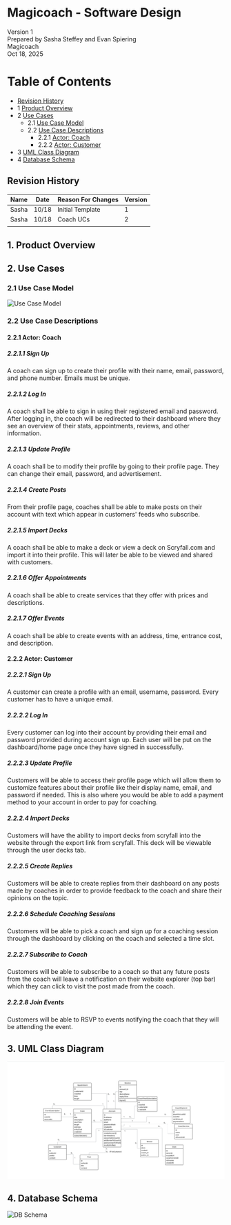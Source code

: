 # Magicoach - Software Design

Version 1  
Prepared by Sasha Steffey and Evan Spiering\
Magicoach\
Oct 18, 2025

Table of Contents
=================
* [Revision History](#revision-history)
* 1 [Product Overview](#1-product-overview)
* 2 [Use Cases](#2-use-cases)
    * 2.1 [Use Case Model](#21-use-case-model)
    * 2.2 [Use Case Descriptions](#22-use-case-descriptions)
        * 2.2.1 [Actor: Coach](#221-actor-coach)
        * 2.2.2 [Actor: Customer](#222-actor-customer)
* 3 [UML Class Diagram](#3-uml-class-diagram)
* 4 [Database Schema](#4-database-schema)

## Revision History
| Name  | Date  | Reason For Changes | Version |
|-------|-------|--------------------|---------|
| Sasha | 10/18 | Initial Template   | 1       |
| Sasha | 10/18 | Coach UCs          | 2       |
|       |       |                    |         |

## 1. Product Overview

## 2. Use Cases
### 2.1 Use Case Model
![Use Case Model](https://github.com/cmsteffey/340-team2/blob/main/doc/Object-Oriented-Design/use-case.png)

### 2.2 Use Case Descriptions

#### 2.2.1 Actor: Coach
##### 2.2.1.1 Sign Up
A coach can sign up to create their profile with their name, email, password, and phone number. Emails must be unique.
##### 2.2.1.2 Log In
A coach shall be able to sign in using their registered email and password. After logging in, the coach
will be redirected to their dashboard where they see an overview of their stats, appointments, reviews, and other information.
##### 2.2.1.3 Update Profile
A coach shall be to modify their profile by going to their profile page. They can change their email, password, and advertisement.
##### 2.2.1.4 Create Posts
From their profile page, coaches shall be able to make posts on their account with text which appear in customers' feeds
who subscribe.
##### 2.2.1.5 Import Decks
A coach shall be able to make a deck or view a deck on Scryfall.com and import it into their profile. This will later be able to be viewed
and shared with customers.
##### 2.2.1.6 Offer Appointments
A coach shall be able to create services that they offer with prices and descriptions. 
##### 2.2.1.7 Offer Events
A coach shall be able to create events with an address, time, entrance cost, and description.

#### 2.2.2 Actor: Customer
##### 2.2.2.1 Sign Up
A customer can create a profile with an email, username, password. Every customer has to have a unique email.
##### 2.2.2.2 Log In
Every customer can log into their account by providing their email and password provided during account sign up. Each user will be put on the dashboard/home page once they have signed in successfully.
##### 2.2.2.3 Update Profile
Customers will be able to access their profile page which will allow them to customize features about their profile like their display name, email, and password if needed. This is also where you would be able to add a payment method to your account in order to pay for coaching.
##### 2.2.2.4 Import Decks
Customers will have the ability to import decks from scryfall into the website through the export link from scryfall. This deck will be viewable through the user decks tab.
##### 2.2.2.5 Create Replies
Customers will be able to create replies from their dashboard on any posts made by coaches in order to provide feedback to the coach and share their opinions on the topic.
##### 2.2.2.6 Schedule Coaching Sessions
Customers will be able to pick a coach and sign up for a coaching session through the dashboard by clicking on the coach and selected a time slot.
##### 2.2.2.7 Subscribe to Coach
Customers will be able to subscribe to a coach so that any future posts from the coach will leave a notification on their website explorer (top bar) which they can click to visit the post made from the coach.
##### 2.2.2.8 Join Events
Customers will be able to RSVP to events notifying the coach that they will be attending the event.

## 3. UML Class Diagram
![UML Class Diagram](https://github.com/cmsteffey/340-team2/blob/main/doc/Object-Oriented-Design/class-diagram.png)
## 4. Database Schema
![DB Schema](https://github.com/cmsteffey/340-team2/blob/main/doc/Object-Oriented-Design/schema.png)